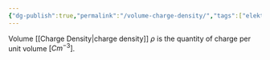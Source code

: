 ```yaml
---
{"dg-publish":true,"permalink":"/volume-charge-density/","tags":["elektromagnetiskfältteori"]}
---
```


Volume [[Charge Density\|charge density]] $\rho$ is the quantity of charge per unit volume $[Cm^{-3}]$.